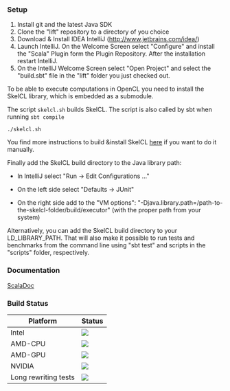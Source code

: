 ### Setup ###

1. Install git and the latest Java SDK
2. Clone the "lift" repository to a directory of you choice
2. Download & Install IDEA IntelliJ (http://www.jetbrains.com/idea/)
3. Launch IntelliJ. On the Welcome Screen select "Configure" and install the "Scala" Plugin form the Plugin Repository. After the installation restart IntelliJ.
4. On the IntelliJ Welcome Screen select "Open Project" and select the "build.sbt" file in the "lift" folder you just checked out.

To be able to execute computations in OpenCL you need to install the SkelCL library, which is embedded as a submodule.

The script `skelcl.sh` builds SkelCL. The script is also called by sbt when running `sbt compile`
```
./skelcl.sh
```

You find more instructions to build &install SkelCL [here](https://github.com/skelcl/skelcl/wiki) if you want to do it manually.

Finally add the SkelCL build directory to the Java library path:

* In IntelliJ select "Run -> Edit Configurations ..."

* On the left side select "Defaults -> JUnit"

* On the right side add to the "VM options": "-Djava.library.path=/path-to-the-skelcl-folder/build/executor" (with the proper path from your system)

Alternatively, you can add the SkelCL build directory to your LD_LIBRARY_PATH. That will also make it possible to run tests and benchmarks from the command line using "sbt test" and scripts in the "scripts" folder, respectively.

### Documentation ###

[ScalaDoc](http://skelter:8080/job/apart-amd/branch/master/javadoc/#package)

### Build Status ###

Platform      | Status
------------- | -------------
Intel         | ![](http://skelter:8080/job/apart-intel-master/badge/icon)
AMD-CPU       | ![](http://skelter:8080/job/apart-amd-cpu-master/badge/icon)
AMD-GPU       | ![](http://skelter:8080/job/apart-amd-gpu-master/badge/icon)
NVIDIA        | ![](http://skelter:8080/job/apart-nvidia-master/badge/icon)
Long rewriting tests        | ![](http://skelter:8080/job/apart-long/badge/icon)

